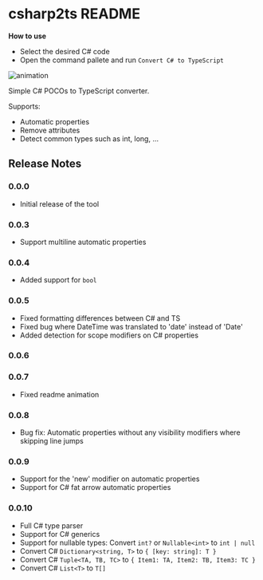# csharp2ts README

**How to use**
- Select the desired C# code
- Open the command pallete and run `Convert C# to TypeScript`

![animation](https://raw.githubusercontent.com/RafaelSalguero/CSharp2TS/master/images/animation.gif)

Simple C# POCOs to TypeScript converter.

Supports:
- Automatic properties
- Remove attributes
- Detect common types such as int, long, ... 

## Release Notes
### 0.0.0

- Initial release of the tool

### 0.0.3

- Support multiline automatic properties

### 0.0.4

- Added support for `bool`

### 0.0.5

- Fixed formatting differences between C# and TS
- Fixed bug where DateTime was translated to 'date' instead of 'Date'
- Added detection for scope modifiers on C# properties

### 0.0.6
### 0.0.7
- Fixed readme animation

### 0.0.8
- Bug fix: Automatic properties without any visibility modifiers where skipping line jumps

### 0.0.9
- Support for the 'new' modifier on automatic properties
- Support for C# fat arrow automatic properties

### 0.0.10
- Full C# type parser
- Support for C# generics
- Support for nullable types: Convert `int?` or `Nullable<int>` to `int | null`
- Convert C# `Dictionary<string, T>` to `{ [key: string]: T }`
- Convert C# `Tuple<TA, TB, TC>` to `{ Item1: TA, Item2: TB, Item3: TC }`
- Convert C# `List<T>` to `T[]`